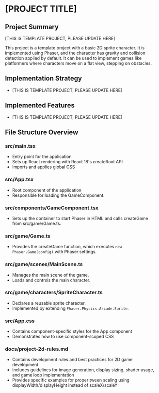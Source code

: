 # [PROJECT TITLE]

## Project Summary

[THIS IS TEMPLATE PROJECT, PLEASE UPDATE HERE]

This project is a template project with a basic 2D sprite character. It is implemented using Phaser, and the character has gravity and collision detection applied by default. It can be used to implement games like platformers where characters move on a flat view, stepping on obstacles.

## Implementation Strategy

- [THIS IS TEMPLATE PROJECT, PLEASE UPDATE HERE]

## Implemented Features

- [THIS IS TEMPLATE PROJECT, PLEASE UPDATE HERE]

## File Structure Overview

### src/main.tsx

- Entry point for the application
- Sets up React rendering with React 18's createRoot API
- Imports and applies global CSS

### src/App.tsx

- Root component of the application
- Responsible for loading the GameComponent.

### src/components/GameComponent.tsx

- Sets up the container to start Phaser in HTML and calls createGame from src/game/Game.ts.

### src/game/Game.ts

- Provides the createGame function, which executes `new Phaser.Game(config)` with Phaser settings.

### src/game/scenes/MainScene.ts

- Manages the main scene of the game.
- Loads and controls the main character.

### src/game/characters/SpriteCharacter.ts

- Declares a reusable sprite character.
- Implemented by extending `Phaser.Physics.Arcade.Sprite`.

### src/App.css

- Contains component-specific styles for the App component
- Demonstrates how to use component-scoped CSS

### docs/project-2d-rules.md

- Contains development rules and best practices for 2D game development
- Includes guidelines for image generation, display sizing, shader usage, and game loop implementation
- Provides specific examples for proper tween scaling using displayWidth/displayHeight instead of scaleX/scaleY